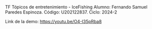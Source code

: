 TF Tópicos de entretenimiento - IceFishing
Alumno: Fernando Samuel Paredes Espinoza.
Código: U202122837.
Ciclo: 2024-2

Link de la demo:
https://youtu.be/O4-I35pRba8
